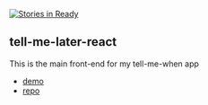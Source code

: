 [![Stories in Ready](https://badge.waffle.io/HoffsMH/tell-me-later-react.png?label=ready&title=Ready)](https://waffle.io/HoffsMH/tell-me-later-react)
## tell-me-later-react

This is the main front-end for my tell-me-when app
* [demo](#)
* [repo](https://github.com/HoffsMH/tell-me-later)
